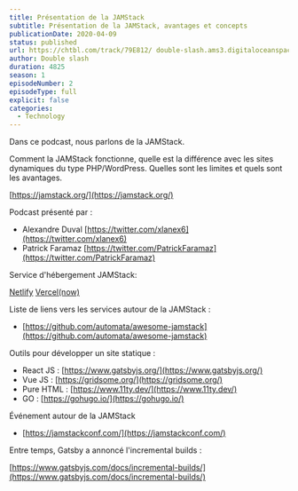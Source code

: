 ```yaml
---
title: Présentation de la JAMStack
subtitle: Présentation de la JAMStack, avantages et concepts
publicationDate: 2020-04-09
status: published
url: https://chtbl.com/track/79E812/ double-slash.ams3.digitaloceanspaces.com/DS_001_jamstack.mp3
author: Double slash
duration: 4825
season: 1
episodeNumber: 2
episodeType: full
explicit: false
categories:
  - Technology
---
```


Dans ce podcast, nous parlons de la JAMStack.

Comment la JAMStack fonctionne, quelle est la différence avec les sites dynamiques du type PHP/WordPress. Quelles sont les limites et quels sont les avantages.

[https://jamstack.org/](https://jamstack.org/)

Podcast présenté par :

- Alexandre Duval [https://twitter.com/xlanex6](https://twitter.com/xlanex6)
- Patrick Faramaz [https://twitter.com/PatrickFaramaz](https://twitter.com/PatrickFaramaz)

Service d'hébergement JAMStack:

[Netlify](https://www.netlify.com/)
[Vercel(now)](https://vercel.com/)

Liste de liens vers les services autour de la JAMStack :

- [https://github.com/automata/awesome-jamstack](https://github.com/automata/awesome-jamstack)

Outils pour développer un site statique :

- React JS : [https://www.gatsbyjs.org/](https://www.gatsbyjs.org/)
- Vue JS : [https://gridsome.org/](https://gridsome.org/)
- Pure HTML : [https://www.11ty.dev/](https://www.11ty.dev/)
- GO : [https://gohugo.io/](https://gohugo.io/)

Événement autour de la JAMStack

- [https://jamstackconf.com/](https://jamstackconf.com/)

Entre temps, Gatsby a annoncé l'incremental builds :

[https://www.gatsbyjs.com/docs/incremental-builds/](https://www.gatsbyjs.com/docs/incremental-builds/)
